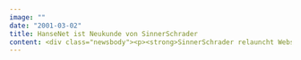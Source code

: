 ```yaml
---
image: ""
date: "2001-03-02"
title: HanseNet ist Neukunde von SinnerSchrader
content: <div class="newsbody"><p><strong>SinnerSchrader relauncht Website und betreut HanseNet beim Aufbau eines der ersten Breitbandportale in Deutschland / Settop-Box als Internetzugang geplant.</strong></p><p>Die Hamburger Telekommunikationsgesellschaft ermöglicht mit dem Start ihrer Breitbandtechnologie zum 1. März die schnelle Übertragung von Audio- und Videoinhalten über die Telefonleitung. HanseNet bietet damit einen der ersten ADSL-Zugänge zu Multimediainhalten in Deutschland an. In diesem Zug hat SinnerSchrader die Website relauncht.</p><p>Der jetzt vorgestellte Internetauftritt ist die Basis des zukünftigen Breitbandportals, an dem SinnerSchrader ebenfalls mitwirken wird. HanseNet will hierüber im nächsten Schritt selbst Filme oder Musikvideos nach Wahl, eBusiness-Angebote und andere Anwendungen in hoher Darstellungsqualität bereitstellen. Zugang soll dann nicht nur der PC bieten&#58; mit speziellen Set-top Boxen bereitet HanseNet den Internetzugang über den Fernseher vor.</p><p>Deutschland gehört im europäischen Vergleich zu den Nachzüglern im Breitbandgeschäft. In Großbritannien sind seit über einem Jahr interaktive Fernsehdienste am Markt. Nach Schätzungen des Marktforschungsinstituts Forrester Research werden in England schon heute 15 Prozent der Musik- und Videoumsätze über interaktives Fernsehen erzielt. Forrester erwartet, daß in vier Jahren mehr Fernseher als PCs einen Internetzugang besitzen.</p><p><a class="news-backlink" href="/de/"><svg class="svg-ico svg-ico--arrow-left"><use xlink&#58;href="#arrow-down"></use></svg>Zurück zur Presse Übersicht</a></p></div>
---
```

